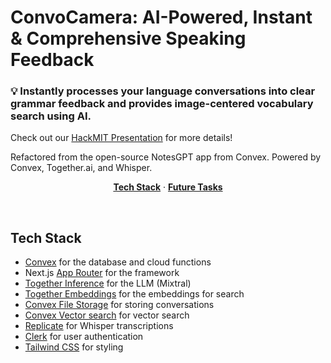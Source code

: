 # ConvoCamera: AI-Powered, Instant & Comprehensive Speaking Feedback

### 💡 Instantly processes your language conversations into clear grammar feedback and provides image-centered vocabulary search using AI. 

Check out our [HackMIT Presentation](https://www.canva.com/design/DAGQzq87BVU/DUTKWNb1YEBWL6JlJdPmiw/edit?utm_content=DAGQzq87BVU&utm_campaign=designshare&utm_medium=link2&utm_source=sharebutton) for more details!

Refactored from the open-source NotesGPT app from Convex. Powered by Convex, Together.ai, and Whisper.


<p align="center">
  <a href="#tech-stack"><strong>Tech Stack</strong></a> ·
  <a href="#future-tasks"><strong>Future Tasks</strong></a>
</p>
<br/>

## Tech Stack

- [Convex](https://convex.dev/) for the database and cloud functions
- Next.js [App Router](https://nextjs.org/docs/app) for the framework
- [Together Inference](https://dub.sh/together-ai) for the LLM (Mixtral)
- [Together Embeddings](https://dub.sh/together-ai) for the embeddings for search
- [Convex File Storage](https://docs.convex.dev/file-storage) for storing conversations
- [Convex Vector search](https://docs.convex.dev/vector-search) for vector search
- [Replicate](https://replicate.com/) for Whisper transcriptions
- [Clerk](https://clerk.dev/) for user authentication
- [Tailwind CSS](https://tailwindcss.com/) for styling
